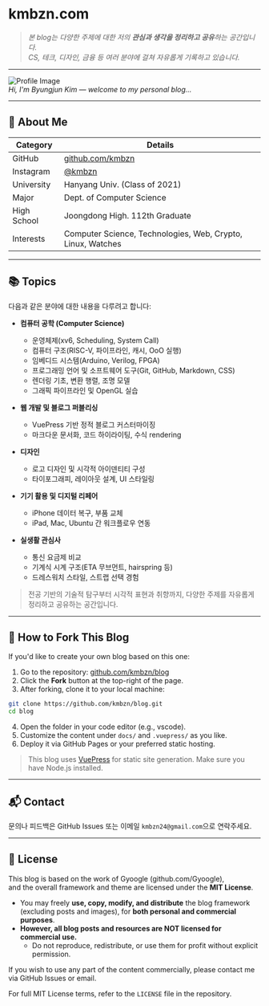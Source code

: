 # kmbzn.com

> *본 blog는 다양한 주제에 대한 저의 **관심과 생각을 정리하고 공유**하는 공간입니다.*  
> *CS, 테크, 디자인, 금융 등 여러 분야에 걸쳐 자유롭게 기록하고 있습니다.*

---

![Profile Image](https://kmbzn.com/images/profile.jpg)  
*Hi, I'm Byungjun Kim — welcome to my personal blog...*

---

## 👤 About Me

| Category     | Details                                                              |
|--------------|----------------------------------------------------------------------|
| GitHub       | [github.com/kmbzn](https://github.com/kmbzn)                         |
| Instagram    | [@kmbzn](https://instagram.com/kmbzn)                                |
| University   | Hanyang Univ. (Class of 2021)                                        |
| Major        | Dept. of Computer Science                                            |
| High School  | Joongdong High. 112th Graduate                                       |
| Interests    | Computer Science, Technologies, Web, Crypto, Linux, Watches          |

---

## 📚 Topics

다음과 같은 분야에 대한 내용을 다루려고 합니다:

- **컴퓨터 공학 (Computer Science)**
  - 운영체제(xv6, Scheduling, System Call)
  - 컴퓨터 구조(RISC-V, 파이프라인, 캐시, OoO 실행)
  - 임베디드 시스템(Arduino, Verilog, FPGA)
  - 프로그래밍 언어 및 소프트웨어 도구(Git, GitHub, Markdown, CSS)
  - 렌더링 기초, 변환 행렬, 조명 모델
  - 그래픽 파이프라인 및 OpenGL 실습

- **웹 개발 및 블로그 퍼블리싱**
  - VuePress 기반 정적 블로그 커스터마이징
  - 마크다운 문서화, 코드 하이라이팅, 수식 rendering

- **디자인**
  - 로고 디자인 및 시각적 아이덴티티 구성
  - 타이포그래피, 레이아웃 설계, UI 스타일링

- **기기 활용 및 디지털 리페어**
  - iPhone 데이터 복구, 부품 교체
  - iPad, Mac, Ubuntu 간 워크플로우 연동

- **실생활 관심사**
  - 통신 요금제 비교
  - 기계식 시계 구조(ETA 무브먼트, hairspring 등)
  - 드레스워치 스타일, 스트랩 선택 경험

> 전공 기반의 기술적 탐구부터 시각적 표현과 취향까지, 다양한 주제를 자유롭게 정리하고 공유하는 공간입니다.

---

## 🍴 How to Fork This Blog

If you'd like to create your own blog based on this one:

1. Go to the repository: [github.com/kmbzn/blog](https://github.com/kmbzn/blog)
2. Click the **Fork** button at the top-right of the page.
3. After forking, clone it to your local machine:

  ```sh
  git clone https://github.com/kmbzn/blog.git
  cd blog
  ```

4. Open the folder in your code editor (e.g., vscode).
5. Customize the content under `docs/` and `.vuepress/` as you like.
6. Deploy it via GitHub Pages or your preferred static hosting.

> This blog uses [VuePress](https://vuepress.vuejs.org/) for static site generation. Make sure you have Node.js installed.

---


## 📬 Contact

문의나 피드백은 GitHub Issues 또는 이메일 `kmbzn24@gmail.com`으로 연락주세요.

---

## 📝 License

This blog is based on the work of Gyoogle (github.com/Gyoogle),  
and the overall framework and theme are licensed under the **MIT License**.

- You may freely **use, copy, modify, and distribute** the blog framework (excluding posts and images), for **both personal and commercial purposes**.
- **However, all blog posts and resources are NOT licensed for commercial use.**  
  - Do not reproduce, redistribute, or use them for profit without explicit permission.

If you wish to use any part of the content commercially, please contact me via GitHub Issues or email.

For full MIT License terms, refer to the `LICENSE` file in the repository.

<Home/>
